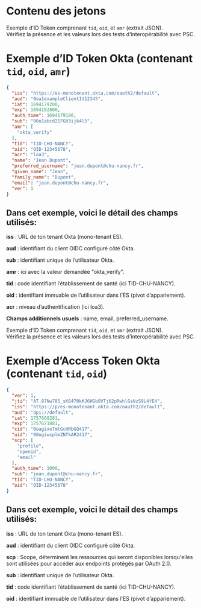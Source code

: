 # Contenu des jetons

Exemple d’ID Token comprenant `tid`, `oid`, et `amr` (extrait JSON).  
Vérifiez la présence et les valeurs lors des tests d’interopérabilité avec PSC.


# Exemple d’ID Token Okta (contenant `tid`, `oid`, `amr`)

```json
{
  "iss": "https://es-monotenant.okta.com/oauth2/default",
  "aud": "0oa1exampleClientId12345",
  "iat": 1694179200,
  "exp": 1694182800,
  "auth_time": 1694179180,
  "sub": "00u1abcd2EFGH3ijk4l5",
  "amr": [
    "okta_verify"
  ],
  "tid": "TID-CHU-NANCY",
  "oid": "OID-12345678",
  "acr": "loa3",
  "name": "Jean Dupont",
  "preferred_username": "jean.dupont@chu-nancy.fr",
  "given_name": "Jean",
  "family_name": "Dupont",
  "email": "jean.dupont@chu-nancy.fr",
  "ver": 1
}
```
## Dans cet exemple, voici le détail des champs utilisés:

**iss** : URL de ton tenant Okta (mono-tenant ES).

**aud** : identifiant du client OIDC configuré côté Okta.

**sub** : identifiant unique de l’utilisateur Okta.

**amr** : ici avec la valeur demandée "okta_verify".

**tid** : code identifiant l’établissement de santé (ici TID-CHU-NANCY).

**oid** : identifiant immuable de l’utilisateur dans l’ES (pivot d’appariement).

**acr** : niveau d’authentification (ici loa3).


**Champs additionnels usuels** : name, email, preferred_username.

Exemple d’ID Token comprenant `tid`, `oid`, et `amr` (extrait JSON).  
Vérifiez la présence et les valeurs lors des tests d’interopérabilité avec PSC.


# Exemple d’Access Token Okta (contenant `tid`, `oid`)

```json
{
  "ver": 1,
  "jti": "AT.87Nw785_sK6470kKJ6HGbOVTj62pRwhlGsNzS9L4fE4",
  "iss": "https://p/es-monotenant.okta.com/oauth2/default",
  "aud": "api://default",
  "iat": 1757668281,
  "exp": 1757671881,
  "cid": "0oagixe7mtGcHRbGQ417",
  "uid": "00ugiwsplmZNTkAR2417",
  "scp": [
    "profile",
    "openid",
    "email"
  ],
  "auth_time": 1000,
  "sub": "jean.dupont@chu-nancy.fr",
  "tid": "TID-CHU-NANCY",
  "oid": "OID-12345678"
}
```
## Dans cet exemple, voici le détail des champs utilisés:

**iss** : URL de ton tenant Okta (mono-tenant ES).

**aud** : identifiant du client OIDC configuré côté Okta.

**scp** : Scope, déterminent les ressources qui seront disponibles lorsqu'elles sont utilisées pour accéder aux endpoints protégés par OAuth 2.0.

**sub** : identifiant unique de l’utilisateur Okta.

**tid** : code identifiant l’établissement de santé (ici TID-CHU-NANCY).

**oid** : identifiant immuable de l’utilisateur dans l’ES (pivot d’appariement).


